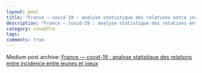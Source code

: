 ```yaml
---
layout: post
title: "France — covid-19 : analyse statistique des relations entre incidence entre jeunes et vieux"
description: "France — covid-19 : analyse statistique des relations entre incidence entre jeunes et vieux"
category: covidfra
tags: 
comments: true
---
```


Medium post archive: [France — covid-19 : analyse statistique des relations entre incidence entre jeunes et vieux](https://chrisgodlak.medium.com/france-covid-19-analyse-statistique-des-relations-entre-incidence-entre-jeunes-et-vieux-e36d41335410)
